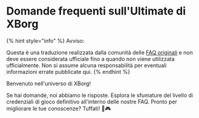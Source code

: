 # Domande frequenti sull'Ultimate di XBorg

{% hint style="info" %}
Avviso:

Questa è una traduzione realizzata dalla comunità delle [FAQ originali](https://xborg-1.gitbook.io/faq/) e non deve essere considerata ufficiale fino a quando non viene utilizzata ufficialmente. Non si assume alcuna responsabilità per eventuali informazioni errate pubblicate qui.
{% endhint %}

Benvenuto nell'universo di XBorg!&#x20;

Se hai domande, noi abbiamo le risposte. Esplora le sfumature del livello di credenziali di gioco definitivo all'interno delle nostre FAQ. Pronto per migliorare le tue conoscenze? Tuffati! 🚀🎮